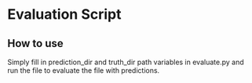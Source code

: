 # Evaluation Script

## How to use 

Simply fill in prediction_dir and truth_dir path variables in evaluate.py and run the file to evaluate the file with predictions.
